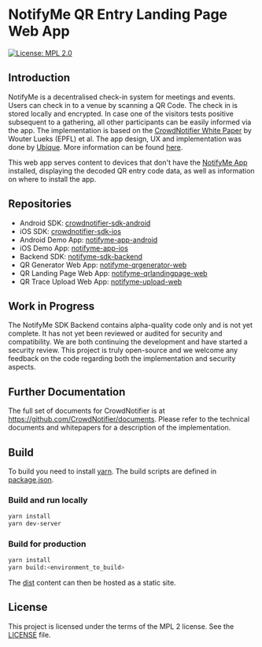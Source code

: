 # NotifyMe QR Entry Landing Page Web App

[![License: MPL 2.0](https://img.shields.io/badge/License-MPL%202.0-brightgreen.svg)](https://github.com/notifyme-app/notifyme-sdk-backend/blob/master/LICENSE)

## Introduction
NotifyMe is a decentralised check-in system for meetings and events. Users can check in to a venue by scanning a QR Code. The check in is stored locally and encrypted. In case one of the visitors tests positive subsequent to a gathering, all other participants can be easily informed via the app. The implementation is based on the [CrowdNotifier White Paper](https://github.com/CrowdNotifier/documents) by Wouter Lueks (EPFL) et al. The app design, UX and implementation was done by [Ubique](https://ubique.ch/). More information can be found [here](https://notify-me.ch).

This web app serves content to devices that don't have the [NotifyMe App](https://notify-me.ch) installed, displaying the decoded QR entry code data, as well as information on where to install the app.

## Repositories
* Android SDK: [crowdnotifier-sdk-android](https://github.com/CrowdNotifier/crowdnotifier-sdk-android)
* iOS SDK: [crowdnotifier-sdk-ios](https://github.com/CrowdNotifier/crowdnotifier-sdk-ios)
* Android Demo App: [notifyme-app-android](https://github.com/notifyme-app/notifyme-app-android)
* iOS Demo App: [notifyme-app-ios](https://github.com/notifyme-app/notifyme-app-ios)
* Backend SDK: [notifyme-sdk-backend](https://github.com/notifyme-app/notifyme-sdk-backend)
* QR Generator Web App: [notifyme-qrgenerator-web](https://github.com/notifyme-app/notifyme-qrgenerator-web)
* QR Landing Page Web App: [notifyme-qrlandingpage-web](https://github.com/notifyme-app/notifyme-qrlandingpage-web)
* QR Trace Upload Web App: [notifyme-upload-web](https://github.com/notifyme-app/notifyme-upload-web)

## Work in Progress
The NotifyMe SDK Backend contains alpha-quality code only and is not yet complete. It has not yet been reviewed or audited for security and compatibility. We are both continuing the development and have started a security review. This project is truly open-source and we welcome any feedback on the code regarding both the implementation and security aspects.

## Further Documentation
The full set of documents for CrowdNotifier is at https://github.com/CrowdNotifier/documents. Please refer to the technical documents and whitepapers for a description of the implementation.

## Build
To build you need to install [yarn](https://yarnpkg.com/). The build scripts are defined in [package.json](package.json).

### Build and run locally
```bash
yarn install
yarn dev-server
```

### Build for production
```bash
yarn install
yarn build:<environment_to_build>
```
The [dist](dist) content can then be hosted as a static site.

## License
This project is licensed under the terms of the MPL 2 license. See the [LICENSE](LICENSE) file.
